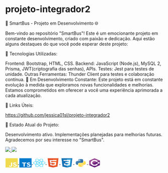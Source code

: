 # projeto-integrador2
🚀 SmartBus - Projeto em Desenvolvimento 🌐

Bem-vindo ao repositório "SmartBus"! Este é um emocionante projeto em constante desenvolvimento, criado com paixão e dedicação. Aqui estão alguns destaques do que você pode esperar deste projeto:

📝 Tecnologias Utilizadas:

Frontend: Bootstrap, HTML, CSS.
Backend: JavaScript (Node.js), MySQL 2, Prisma, JWT(criptografia das senhas), APIs.
Testes: Jest para testes de unidade.
Outras Ferramentas: Thunder Client para testes e colaboração contínua.
🌱 Em Desenvolvimento Constante:
Este projeto está em constante evolução à medida que exploramos novas funcionalidades e melhorias. Estamos comprometidos em oferecer a você uma experiência aprimorada a cada atualização.

🔗 Links Úteis:

https://github.com/jessica01sl/projeto-integrador2

🚧 Estado Atual do Projeto:

Desenvolvimento ativo.
Implementações planejadas para melhorias futuras.
Agradecemos por seu interesse no "SmartBus".


<div>
<a href="https://github.com/programadorwolrd">
<img loading="lazy" height="180em" src="https://github-readme-stats.vercel.app/api?username=programadorwolrd&show_icons=true&theme=radical"/>
<img loading="lazy" height="180em" src="https://github-readme-stats.vercel.app/api/top-langs/?username=programadorwolrd&layout=compact"/>
</div>
  
<div style="display: inline_block"><br>
  <img align="center" alt="Js" height="30" width="40" src="https://raw.githubusercontent.com/devicons/devicon/master/icons/javascript/javascript-plain.svg">
  <img align="center" alt="Ts" height="30" width="40" src="https://raw.githubusercontent.com/devicons/devicon/master/icons/typescript/typescript-plain.svg">
  <img align="center" alt="React" height="30" width="40" src="https://raw.githubusercontent.com/devicons/devicon/master/icons/react/react-original.svg">
  <img align="center" alt="HTML" height="30" width="40" src="https://raw.githubusercontent.com/devicons/devicon/master/icons/html5/html5-original.svg">
  <img align="center" alt="CSS" height="30" width="40" src="https://raw.githubusercontent.com/devicons/devicon/master/icons/css3/css3-original.svg">
  <img align="center" alt="Python" height="30" width="40" src="https://raw.githubusercontent.com/devicons/devicon/master/icons/python/python-original.svg">
  <img align="center" alt="Csharp" height="30" width="40" src="https://raw.githubusercontent.com/devicons/devicon/master/icons/csharp/csharp-original.svg">
</div>
